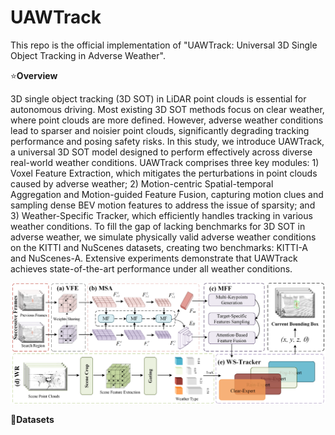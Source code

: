 # UAWTrack

This repo is the official implementation of "UAWTrack: Universal 3D Single Object Tracking in Adverse Weather".


:star:**Overview**


3D single object tracking (3D SOT) in LiDAR point clouds is essential for autonomous driving. Most existing 3D SOT methods focus on clear weather, where point clouds are more defined. However, adverse weather conditions lead to sparser and noisier point clouds, significantly degrading tracking performance and posing safety risks. In this study, we introduce UAWTrack, a universal 3D SOT model designed to perform effectively across diverse real-world weather conditions. UAWTrack comprises three key modules: 1) Voxel Feature Extraction, which mitigates the perturbations in point clouds caused by adverse weather; 2) Motion-centric Spatial-temporal Aggregation and Motion-guided Feature Fusion, capturing motion clues and sampling dense BEV motion features to address the issue of sparsity; and 3) Weather-Specific Tracker, which efficiently handles tracking in various weather conditions. To fill the gap of lacking benchmarks for 3D SOT in adverse weather, we simulate physically valid adverse weather conditions on the KITTI and NuScenes datasets, creating two benchmarks: KITTI-A and NuScenes-A. Extensive experiments demonstrate that UAWTrack achieves state-of-the-art performance under all weather conditions.


![UAWTrack](figures/pipeline.png)


:scroll:**Datasets**

